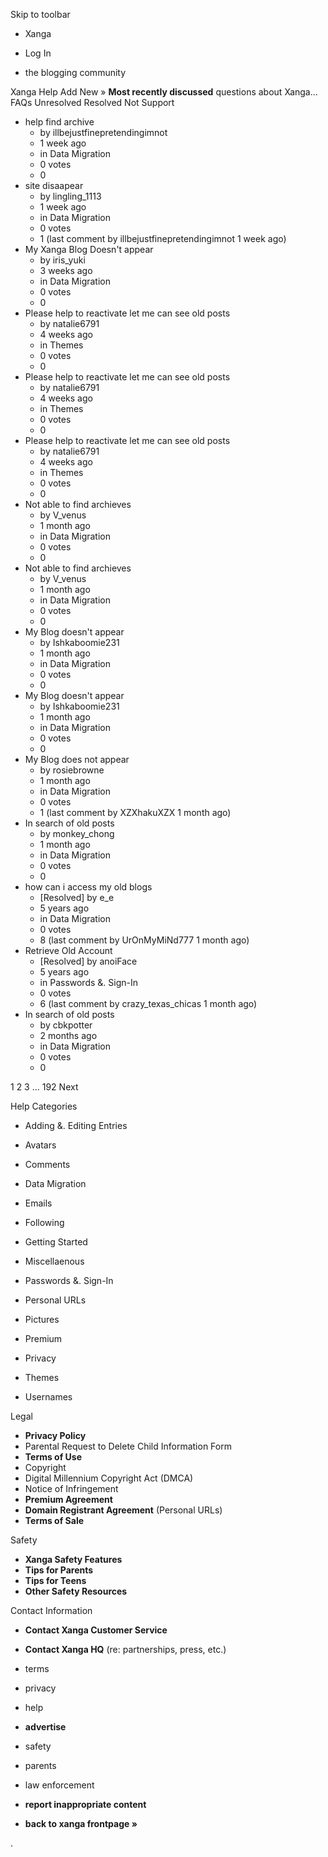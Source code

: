 Skip to toolbar

*   Xanga

*   Log In

*   the blogging community

Xanga Help Add New » **Most recently discussed** questions about Xanga… FAQs Unresolved Resolved Not Support

*   help find archive
    *   by illbejustfinepretendingimnot
    *   1 week ago
    *   in Data Migration
    *   0 votes
    *   0
*   site disaapear
    *   by lingling\_1113
    *   1 week ago
    *   in Data Migration
    *   0 votes
    *   1 (last comment by illbejustfinepretendingimnot 1 week ago)
*   My Xanga Blog Doesn't appear
    *   by iris\_yuki
    *   3 weeks ago
    *   in Data Migration
    *   0 votes
    *   0
*   Please help to reactivate let me can see old posts
    *   by natalie6791
    *   4 weeks ago
    *   in Themes
    *   0 votes
    *   0
*   Please help to reactivate let me can see old posts
    *   by natalie6791
    *   4 weeks ago
    *   in Themes
    *   0 votes
    *   0
*   Please help to reactivate let me can see old posts
    *   by natalie6791
    *   4 weeks ago
    *   in Themes
    *   0 votes
    *   0
*   Not able to find archieves
    *   by V\_venus
    *   1 month ago
    *   in Data Migration
    *   0 votes
    *   0
*   Not able to find archieves
    *   by V\_venus
    *   1 month ago
    *   in Data Migration
    *   0 votes
    *   0
*   My Blog doesn't appear
    *   by Ishkaboomie231
    *   1 month ago
    *   in Data Migration
    *   0 votes
    *   0
*   My Blog doesn't appear
    *   by Ishkaboomie231
    *   1 month ago
    *   in Data Migration
    *   0 votes
    *   0
*   My Blog does not appear
    *   by rosiebrowne
    *   1 month ago
    *   in Data Migration
    *   0 votes
    *   1 (last comment by XZXhakuXZX 1 month ago)
*   In search of old posts
    *   by monkey\_chong
    *   1 month ago
    *   in Data Migration
    *   0 votes
    *   0
*   how can i access my old blogs
    *   \[Resolved\] by e\_e
    *   5 years ago
    *   in Data Migration
    *   0 votes
    *   8 (last comment by UrOnMyMiNd777 1 month ago)
*   Retrieve Old Account
    *   \[Resolved\] by anoiFace
    *   5 years ago
    *   in Passwords &. Sign-In
    *   0 votes
    *   6 (last comment by crazy\_texas\_chicas 1 month ago)
*   In search of old posts
    *   by cbkpotter
    *   2 months ago
    *   in Data Migration
    *   0 votes
    *   0

1 2 3 ... 192 Next

Help Categories

*   Adding &. Editing Entries
*   Avatars
*   Comments
*   Data Migration
*   Emails
*   Following
*   Getting Started
*   Miscellaenous

*   Passwords &. Sign-In
*   Personal URLs
*   Pictures
*   Premium
*   Privacy
*   Themes
*   Usernames

Legal

*   **Privacy Policy**
*   Parental Request to Delete Child Information Form
*   **Terms of Use**
*   Copyright
*   Digital Millennium Copyright Act (DMCA)
*   Notice of Infringement
*   **Premium Agreement**
*   **Domain Registrant Agreement** (Personal URLs)
*   **Terms of Sale**

Safety

*   **Xanga Safety Features**
*   **Tips for Parents**
*   **Tips for Teens**
*   **Other Safety Resources**

Contact Information

*   **Contact Xanga Customer Service**
*   **Contact Xanga HQ** (re: partnerships, press, etc.)

*   terms
*   privacy
*   help
*   **advertise**

*   safety
*   parents
*   law enforcement
*   **report inappropriate content**

*   **back to xanga frontpage »**

<img src="http://pixel.quantserve.com/pixel/p-87h-iNOVooym2.gif" style="display: none" height="1" width="1" alt="Quantcast"/>.